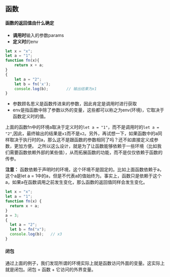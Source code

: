 ## 函数

####  函数的返回值由什么确定
* **调用时**输入的参数params
* **定义时**的env
```javascript
let x = "x";
let a = "1";
function fn(x){
    return x + a;
}
{
    let a = "2";
    let b = fn('x');
    console.log(b);        // 输出结果为x1
}
```
* 参数顾名思义是函数传进来的参数，因此肯定是调用时进行获取
* env是指函数中除了参数以外的变量，这些都可以称之为env(环境)，它取决于函数定义时的值。

上面的函数fn中的环境a取决于定义时的`let a = "1"`，而不是调用时的`let a = "2"`,因此，最终输出的结果是`x1`而不是`x2`。另外，再试想一下，如果函数中的a同样取决于执行时的a，那么这不是跟函数的参数相同了吗？还不如直接定义成参数，更加方便。
之所以这么设计，就是为了让函数能够依赖于一些环境（比如我们需要函数依赖外部的某些值），从而拓展函数的功能，而不是仅仅依赖于函数的传参。

**注意：**
函数依赖于声明时的环境，这个环境不是固定的。比如上面函数依赖于a，这个a是let a = 1中的a，但是不代表a的值始终为。事实上，函数只是依赖于这个a，如果a在函数调用之前发生变化，那么函数的返回值同样会发生变化。
```javascript
let x = "x";
let a = "1";
function fn(x) {
  return x + a;
}
a = 3;
{
  let a = "2";
  let b = fn("x");
  console.log(b);   // x3
}
```


#### 闭包

通过上面的例子，我们发现所谓的环境实际上就是函数访问外面的变量。这实际上就是闭包。闭包 = 函数 + 它访问的外界变量。